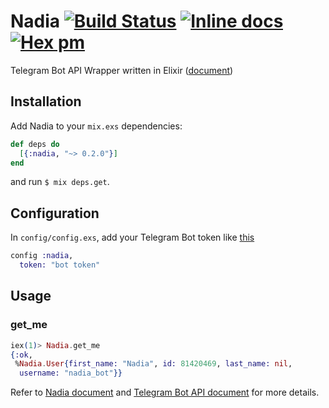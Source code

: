 Nadia [![Build Status](https://travis-ci.org/zhyu/nadia.svg?branch=master)](https://travis-ci.org/zhyu/nadia) [![Inline docs](http://inch-ci.org/github/zhyu/nadia.svg)](http://inch-ci.org/github/zhyu/nadia) [![Hex pm](https://img.shields.io/hexpm/v/nadia.svg)](https://hex.pm/packages/nadia)
=====

Telegram Bot API Wrapper written in Elixir ([document](https://hex.pm/nadia))

## Installation
Add Nadia to your `mix.exs` dependencies:

```elixir
def deps do
  [{:nadia, "~> 0.2.0"}]
end
```
and run `$ mix deps.get`.

## Configuration

In `config/config.exs`, add your Telegram Bot token like [this](config/config.exs.example)

```elixir
config :nadia,
  token: "bot token"
```

## Usage

### get_me

```elixir
iex(1)> Nadia.get_me
{:ok,
 %Nadia.User{first_name: "Nadia", id: 81420469, last_name: nil,
  username: "nadia_bot"}}
```

Refer to [Nadia document](https://hex.pm/nadia) and [Telegram Bot API document](https://core.telegram.org/bots/api) for more details.
